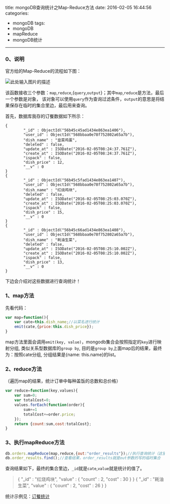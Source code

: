 title: mongoDB查询统计之Map-Reduce方法
date: 2016-02-05 16:44:56
categories:
- mongoDB
tags:
- mongoDB
- mapReduce
- mongoDB统计
---

### 0、说明

官方给的Map-Reduce的流程如下图：

![此处输入图片的描述][1]
<!-- more -->
该函数接收三个参数：`map`,`reduce`,{`query`,`output`}；其中`map`,`reduce`是方法，最后一个参数是对象，
该对象可以使用`query`作为查询过滤条件，`output`的意思是将结果保存在临时的集合里边，最后用来查询。

首先，数据库我存的订餐数据如下所示：

```
{
        "_id" : ObjectId("56b45c45ad1434e863ea1406"),
        "user_id" : ObjectId("568bbaa0e78f752802a65a7b"),
        "dish_name" : "韭菜鸡蛋",
        "deleted" : false,
        "update_at" : ISODate("2016-02-05T08:24:37.761Z"),
        "create_at" : ISODate("2016-02-05T08:24:37.761Z"),
        "ispack" : false,
        "dish_price" : 12,
        "__v" : 0
}
{
        "_id" : ObjectId("56b45c5fad1434e863ea1407"),
        "user_id" : ObjectId("568bbaa0e78f752802a65a7b"),
        "dish_name" : "红烧鸡块",
        "deleted" : false,
        "update_at" : ISODate("2016-02-05T08:25:03.070Z"),
        "create_at" : ISODate("2016-02-05T08:25:03.070Z"),
        "ispack" : false,
        "dish_price" : 15,
        "__v" : 0
}
{
        "_id" : ObjectId("56b45c66ad1434e863ea1408"),
        "user_id" : ObjectId("568bbaa0e78f752802a65a7b"),
        "dish_name" : "耗油生菜",
        "deleted" : false,
        "update_at" : ISODate("2016-02-05T08:25:10.002Z"),
        "create_at" : ISODate("2016-02-05T08:25:10.002Z"),
        "ispack" : false,
        "dish_price" : 13,
        "__v" : 0
}
```

下边会介绍对这些数据进行查询统计！

### 1、map方法

先看代码：

```javascript
var map=function(){
    var cate=this.dish_name;//以菜名进行统计
    emit(cate,{price:this.dish_price});
}

```
map方法里面会调用`emit(key, value)`，mongodb集合会按照指定的`key`进行映射分组, 类似关系型数据库的`group by`,
目的是`group by`上面map后的结果，最终为：按照cate分组, 分组结果是{name: this.name}的list。

### 2、reduce方法

（遍历map的结果，统计订单中每种盖饭的总数和总价格）

```javascript
var reduce=function(key,values){
    var sum=0;
    var totalCost=0;
    values.forEach(function(order){
        sum+=1
        totalCost+=order.price;
    });
    return {count:sum,cost:totalCost};
}

```
### 3、执行mapReduce方法

```javascript
db.orders.mapReduce(map,reduce,{out:"order_results"});//执行查询统计（这里没加query查询条件）
db.order_results.find();//查看结果，order_results就是out参数的写的临时集合
```

查询结果如下，最终的集合里边，`_id`就是`cate`,`value`就是统计的值了。

> { "_id" : "红烧鸡块", "value" : { "count" : 2, "cost" : 30 } }
{ "_id" : "耗油生菜", "value" : { "count" : 2, "cost" : 26 } }


统计示例见：[订餐统计][2]
  


  [1]: https://docs.mongodb.org/manual/_images/map-reduce.png
  [2]: http://vueorder.duapp.com/charts